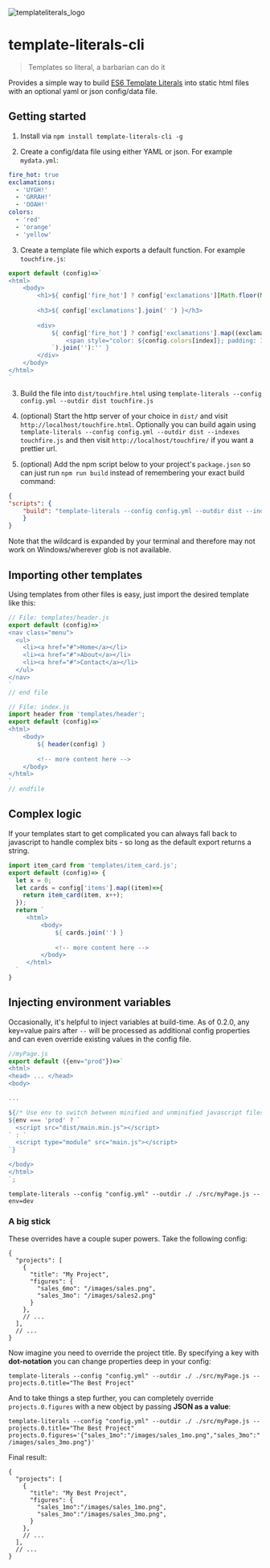 ![templateliterals_logo](https://user-images.githubusercontent.com/10873576/158666335-f32cc705-91a6-4008-bf30-ce754cf6f543.png)

# template-literals-cli

> Templates so literal, a barbarian can do it

Provides a simple way to build [ES6 Template Literals](https://developer.mozilla.org/en-US/docs/Web/JavaScript/Reference/Template_literals) into static html files with an optional yaml or json config/data file. 

## Getting started
1. Install via `npm install template-literals-cli -g`

2. Create a config/data file using either YAML or json. For example `mydata.yml`:
```yaml
fire_hot: true
exclamations: 
  - 'UYGH!'
  - 'GRRAH!'
  - 'OOAH!' 
colors:
  - 'red'
  - 'orange'
  - 'yellow'
```

3. Create a template file which exports a default function. For example `touchfire.js`:
```js
export default (config)=>`
<html>
    <body>
        <h1>${ config['fire_hot'] ? config['exclamations'][Math.floor(Math.random() * config['exclamations'].length)] : 'Wha'}</h1>
        
        <h3>${ config['exclamations'].join(' ') }</h3>
        
        <div>
            ${ config['fire_hot'] ? config['exclamations'].map((exclamation, index)=>`
                <span style="color: ${config.colors[index]}; padding: 1rem;">${exclamation}</span>
            `).join(''):'' }
        </div>
    </body>
</html>
`
```

3. Build the file into `dist/touchfire.html` using `template-literals --config config.yml --outdir dist touchfire.js`

4. (optional) Start the http server of your choice in `dist/` and visit `http://localhost/touchfire.html`. Optionally you can build again using `template-literals --config config.yml --outdir dist --indexes touchfire.js` and then visit `http://localhost/touchfire/` if you want a prettier url.

5. (optional) Add the npm script below to your project's `package.json` so can just run `npm run build` instead of remembering your exact build command:
```json
{
"scripts": {
    "build": "template-literals --config config.yml --outdir dist --indexes src/*.js"
    }
}
``` 
Note that the wildcard is expanded by your terminal and therefore may not work on Windows/wherever glob is not available.

## Importing other templates
Using templates from other files is easy, just import the desired template like this:
```js
// File: templates/header.js
export default (config)=>`
<nav class="menu">
  <ul>
    <li><a href="#">Home</a></li>
    <li><a href="#">About</a></li>
    <li><a href="#">Contact</a></li>
  </ul>
</nav>
`
// end file

// File: index.js
import header from 'templates/header';
export default (config)=>`
<html>
    <body>
        ${ header(config) }
        
        <!-- more content here -->
    </body>
</html>
`
// endfile
```

## Complex logic
If your templates start to get complicated you can always fall back to javascript to handle complex bits - so long as the default export returns a string.
```js
import item_card from 'templates/item_card.js';
export default (config)=> {
  let x = 0;
  let cards = config['items'].map((item)=>{
    return item_card(item, x++);
  });
  return `
     <html>
         <body>
             ${ cards.join('') }
             
             <!-- more content here -->
         </body>
     </html>
  `
}
```

## Injecting environment variables
Occasionally, it's helpful to inject variables at build-time. As of 0.2.0, any key=value pairs after `--` will be processed as additional config properties and can even override existing values in the config file.

```js
//myPage.js
export default ({env="prod"})=>`
<html>
<head> ... </head>
<body>

...

${/* Use env to switch between minified and unminified javascript files */ '' }
${env === 'prod' ? `
  <script src="dist/main.min.js"></script>
` : `
  <script type="module" src="main.js"></script>
`}

</body>
</html>
`;

```

`template-literals --config "config.yml" --outdir ./ ./src/myPage.js -- env=dev`

### A big stick 
These overrides have a couple super powers. Take the following config:

```json5
{
  "projects": [
    {
      "title": "My Project",
      "figures": {
        "sales_6mo": "/images/sales.png",
        "sales_3mo": "/images/sales2.png"
      }
    },
    // ...
  ],
  // ...
}
```

Now imagine you need to override the project title. By specifying a key with **dot-notation** you can change properties deep in your config:

`template-literals --config "config.yml" --outdir ./ ./src/myPage.js -- projects.0.title="The Best Project"`

And to take things a step further, you can completely override `projects.0.figures` with a new object by passing **JSON as a value**:

`template-literals --config "config.yml" --outdir ./ ./src/myPage.js -- projects.0.title="The Best Project" projects.0.figures='{"sales_1mo":"/images/sales_1mo.png","sales_3mo":"/images/sales_3mo.png"}'`

Final result:
```json5
{
  "projects": [
    {
      "title": "My Best Project",
      "figures": {
        "sales_1mo":"/images/sales_1mo.png",
        "sales_3mo":"/images/sales_3mo.png",
      }
    },
    // ...
  ],
  // ...
}
```



